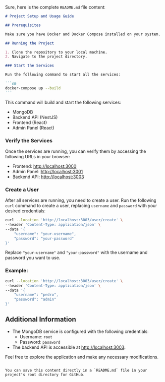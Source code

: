 Sure, here is the complete `README.md` file content:

````markdown
# Project Setup and Usage Guide

## Prerequisites

Make sure you have Docker and Docker Compose installed on your system.

## Running the Project

1. Clone the repository to your local machine.
2. Navigate to the project directory.

### Start the Services

Run the following command to start all the services:

```sh
docker-compose up --build
```
````

This command will build and start the following services:

- MongoDB
- Backend API (NestJS)
- Frontend (React)
- Admin Panel (React)

### Verify the Services

Once the services are running, you can verify them by accessing the following URLs in your browser:

- Frontend: [http://localhost:3000](http://localhost:3000)
- Admin Panel: [http://localhost:3001](http://localhost:3001)
- Backend API: [http://localhost:3003](http://localhost:3003)

### Create a User

After all services are running, you need to create a user. Run the following `curl` command to create a user, replacing `username` and `password` with your desired credentials:

```sh
curl --location 'http://localhost:3003/user/create' \
--header 'Content-Type: application/json' \
--data '{
    "username": "your-username",
    "password": "your-password"
}'
```

Replace `"your-username"` and `"your-password"` with the username and password you want to use.

### Example:

```sh
curl --location 'http://localhost:3003/user/create' \
--header 'Content-Type: application/json' \
--data '{
    "username": "pedro",
    "password": "admin"
}'
```

## Additional Information

- The MongoDB service is configured with the following credentials:
  - Username: `root`
  - Password: `password`
- The backend API is accessible at [http://localhost:3003](http://localhost:3003).

Feel free to explore the application and make any necessary modifications.

```

You can save this content directly in a `README.md` file in your project's root directory for GitHub.
```
